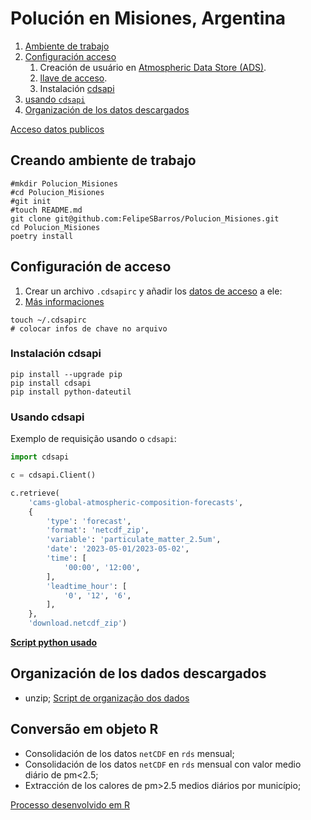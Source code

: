 # Polución en Misiones, Argentina

1. [Ambiente de trabajo](#creando-ambiente-de-trabajo)
1. [Configuración acceso](#configuración-de-acceso)
   1. Creación de usuário en [Atmospheric Data Store (ADS)](https://ads.atmosphere.copernicus.eu/#!/home). 
   1. [llave de acceso](https://api.ecmwf.int/v1/key/).
   1. Instalación [cdsapi](#instalación-cdsapi)
1. [usando `cdsapi`](#usando-cdsapi)
1. [Organización de los datos descargados](#organización-de-los-datos-descargados)

[Acceso datos publicos](https://confluence.ecmwf.int/display/WEBAPI/Access+ECMWF+Public+Datasets)

## Creando ambiente de trabajo

```commandline
#mkdir Polucion_Misiones
#cd Polucion_Misiones
#git init
#touch README.md
git clone git@github.com:FelipeSBarros/Polucion_Misiones.git
cd Polucion_Misiones
poetry install
```

## Configuración de acceso

1. Crear un archivo `.cdsapirc` y añadir los [datos de acceso](https://ads.atmosphere.copernicus.eu/api-how-to) a ele:
2. [Más informaciones](https://confluence.ecmwf.int/display/WEBAPI/Access+ECMWF+Public+Datasets)

```commandline
touch ~/.cdsapirc
# colocar infos de chave no arquivo
```

### Instalación cdsapi

```commandline
pip install --upgrade pip
pip install cdsapi 
pip install python-dateutil
```

### Usando cdsapi

Exemplo de requisição usando o `cdsapi`:

```python
import cdsapi

c = cdsapi.Client()

c.retrieve(
    'cams-global-atmospheric-composition-forecasts',
    {
        'type': 'forecast',
        'format': 'netcdf_zip',
        'variable': 'particulate_matter_2.5um',
        'date': '2023-05-01/2023-05-02',
        'time': [
            '00:00', '12:00',
        ],
        'leadtime_hour': [
            '0', '12', '6',
        ],
    },
    'download.netcdf_zip')
```

[**Script python usado**](./Python/Download_pm25_monthly.py)

## Organización de los dados descargados

* unzip;
[Script de organização dos dados](./Python/organinzing_cams_data.py)

## Conversão em objeto R

* Consolidación de los datos `netCDF` en `rds` mensual;
* Consolidación de los datos `netCDF` en `rds` mensual con valor medio diário de pm<2.5;
* Extracción de los calores de pm>2.5 medios diários por município;
 
[Processo desenvolvido em R](./R/1_organize_extract_pm25.R)
